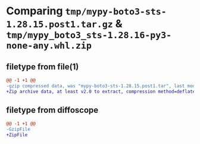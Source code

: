 # Comparing `tmp/mypy-boto3-sts-1.28.15.post1.tar.gz` & `tmp/mypy_boto3_sts-1.28.16-py3-none-any.whl.zip`

## filetype from file(1)

```diff
@@ -1 +1 @@
-gzip compressed data, was "mypy-boto3-sts-1.28.15.post1.tar", last modified: Sat Jul 29 10:04:19 2023, max compression
+Zip archive data, at least v2.0 to extract, compression method=deflate
```

## filetype from diffoscope

```diff
@@ -1 +1 @@
-GzipFile
+ZipFile
```

